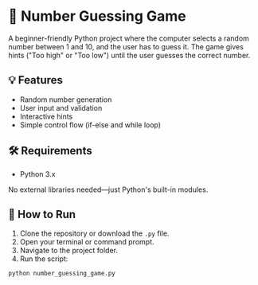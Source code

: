 # 🎲 Number Guessing Game

A beginner-friendly Python project where the computer selects a random number between 1 and 10, and the user has to guess it. The game gives hints ("Too high" or "Too low") until the user guesses the correct number.

## 💡 Features

- Random number generation
- User input and validation
- Interactive hints
- Simple control flow (if-else and while loop)

## 🛠️ Requirements

- Python 3.x

No external libraries needed—just Python's built-in modules.

## 🚀 How to Run

1. Clone the repository or download the `.py` file.
2. Open your terminal or command prompt.
3. Navigate to the project folder.
4. Run the script:

```bash
python number_guessing_game.py

